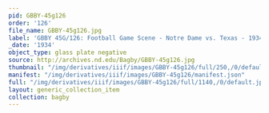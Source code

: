 ```yaml
---
pid: GBBY-45g126
order: '126'
file_name: GBBY-45g126.jpg
label: 'GBBY 45G/126: Football Game Scene - Notre Dame vs. Texas - 1934'
_date: '1934'
object_type: glass plate negative
source: http://archives.nd.edu/Bagby/GBBY-45g126.jpg
thumbnail: "/img/derivatives/iiif/images/GBBY-45g126/full/250,/0/default.jpg"
manifest: "/img/derivatives/iiif/images/GBBY-45g126/manifest.json"
full: "/img/derivatives/iiif/images/GBBY-45g126/full/1140,/0/default.jpg"
layout: generic_collection_item
collection: bagby
---
```

